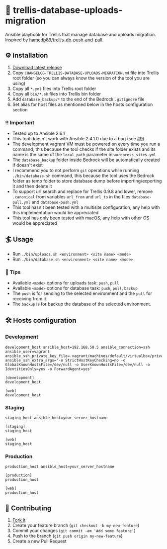 # 🎩 trellis-database-uploads-migration
Ansible playbook for Trellis that manage database and uploads migration. Inspired by [hamedb89/trellis-db-push-and-pull](https://github.com/hamedb89/trellis-db-push-and-pull).

## ⚙️ Installation
1. [Download latest release](https://github.com/valentinocossar/trellis-database-uploads-migration/releases/latest)
2. Copy `CHANGELOG-TRELLIS-DATABASE-UPLOADS-MIGRATION.md` file into Trellis root folder (so you can always know the version of the tool you are using)
3. Copy all `*.yml` files into Trellis root folder
4. Copy all `bin/*.sh` files into Trellis bin folder
5. Add `database_backup/*` to the end of the Bedrock `.gitignore` file
6. Set alias for host files as mentioned below in the hosts configuration section

### ‼️ Important
* Tested up to Ansible 2.6.1
* This tool doesn't work with Ansible 2.4.1.0 due to a bug (see [#9](https://github.com/valentinocossar/trellis-database-uploads-migration/issues/9))
* The development vagrant VM must be powered on every time you run a command, this because the tool checks if the site folder exists and its name is the same of the `local_path` parameter in `wordpress_sites.yml`
* The `database_backup` folder inside Bedrock will be automatically created if doesn't exist
* I recommend you to not perform `git` operations while running `./bin/database.sh` command, this because the tool uses the Bedrock folder as temp folder to store database dump before importing/exporting it and then delete it
* To support url search and replace for Trellis 0.9.8 and lower, remove `.canonical` from variables `url_from` and `url_to` in the files `database-pull.yml` and `database-push.yml`
* This tool hasn't been tested with a multisite configuration, any help with this implementation would be appreciated
* This tool has only been tested with macOS, any help with other OS would be appreciated

## 🏄 Usage
* Run `./bin/uploads.sh <environment> <site name> <mode>`
* Run `./bin/database.sh <environment> <site name> <mode>`

### 📌 Tips
* Available `<mode>` options for uploads task: `push`, `pull`
* Available `<mode>` options for database task: `push`, `pull`, `backup`
* The `push` is for sending to the selected environment and the `pull` for receiving from it.
* The `backup` is for backup the database of the selected environment.

## 🛠 Hosts configuration
### Development
```
development_host ansible_host=192.168.50.5 ansible_connection=ssh ansible_user=vagrant ansible_ssh_private_key_file=.vagrant/machines/default/virtualbox/private_key ansible_ssh_extra_args="-o StrictHostKeyChecking=no -o GlobalKnownHostsFile=/dev/null -o UserKnownHostsFile=/dev/null -o IdentitiesOnly=yes -o ForwardAgent=yes"

[development]
development_host

[web]
development_host
```

### Staging
```
staging_host ansible_host=your_server_hostname

[staging]
staging_host

[web]
staging_host
```

### Production
```
production_host ansible_host=your_server_hostname

[production]
production_host

[web]
production_host
```

## 🤝 Contributing

1. [Fork it](https://github.com/valentinocossar/trellis-database-uploads-migration/fork)
2. Create your feature branch (`git checkout -b my-new-feature`)
3. Commit your changes (`git commit -am 'Add some feature'`)
4. Push to the branch (`git push origin my-new-feature`)
5. Create a new Pull Request

